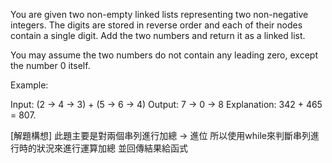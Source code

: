 You are given two non-empty linked lists representing two non-negative integers. The digits are stored in reverse order and each of their nodes contain a single digit. Add the two numbers and return it as a linked list.

You may assume the two numbers do not contain any leading zero, except the number 0 itself.

Example:

Input: (2 -> 4 -> 3) + (5 -> 6 -> 4)
Output: 7 -> 0 -> 8
Explanation: 342 + 465 = 807.

[解題構想]
此題主要是對兩個串列進行加總 -> 進位
所以使用while來判斷串列進行時的狀況來進行運算加總 並回傳結果給函式
